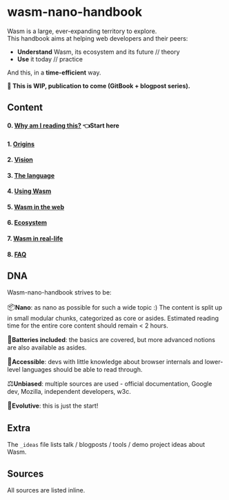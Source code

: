 # wasm-nano-handbook

Wasm is a large, ever-expanding territory to explore.  
This handbook aims at helping web developers and their peers:

* **Understand** Wasm, its ecosystem and its future // theory
* **Use** it today // practice   

And this, in a **time-efficient** way.    

**🚧 This is WIP, publication to come (GitBook + blogpost series).**

## Content  

#### 0. [Why am I reading this?][why-am-i] **👈Start here** 
#### 1. [Origins][origins]   
#### 2. [Vision][vision]  
#### 3. [The language][language]     
#### 4. [Using Wasm][use]   
#### 5. [Wasm in the web][web]   
#### 6. [Ecosystem][ecosystem]   
#### 7. [Wasm in real-life][irl]    
#### 8. [FAQ][faq]   

[why-am-i]: https://github.com/maudnals/wasm-nano-handbook/blob/master/why-am-i-reading-this.md
[origins]: https://github.com/maudnals/wasm-nano-handbook/blob/master/wasm-origins.md  
[vision]: https://github.com/maudnals/wasm-nano-handbook/blob/master/wasm-vision.md 
[language]: https://github.com/maudnals/wasm-nano-handbook/blob/master/wasm-language.md
[use]: https://github.com/maudnals/wasm-nano-handbook/blob/master/3-wasm-use.md
[web]: https://github.com/maudnals/wasm-nano-handbook/blob/master/4-wasm-web.md
[ecosystem]: https://github.com/maudnals/wasm-nano-handbook/blob/master/5-wasm-ecosystem-and-resources.md
[irl]: https://github.com/maudnals/wasm-nano-handbook/blob/master/6-wasm-irl.md
[faq]: https://github.com/maudnals/wasm-nano-handbook/blob/master/7-wasm-disambiguations-and-faq.md


## DNA 
Wasm-nano-handbook strives to be:  

<span style="font-size:larger;">📦</span>**Nano**: as nano as possible for such a wide topic :) The content is split up in small modular chunks, categorized as core or asides. Estimated reading time for the entire core content should remain < 2 hours.   

<span style="font-size:larger;">🔋</span>**Batteries included**: the basics are covered, but more advanced notions are also available as asides.  

<span style="font-size:larger;">🧘‍</span>**Accessible**: devs with little knowledge about browser internals and lower-level languages should be able to read through.

<span style="font-size:larger;">⚖️</span>**Unbiased**: multiple sources are used - official documentation, Google dev, Mozilla, independent developers, w3c. 

<span style="font-size:larger;">🌱</span>**Evolutive**: this is just the start!  

## Extra 
The `_ideas` file lists talk / blogposts / tools / demo project ideas about Wasm. 

## Sources 
All sources are listed inline. 

